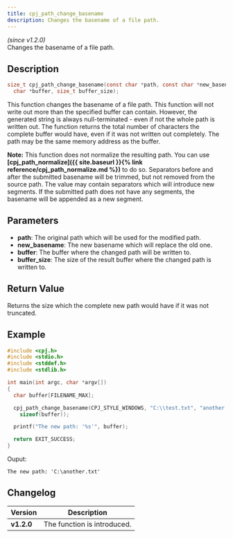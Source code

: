 ```yaml
---
title: cpj_path_change_basename
description: Changes the basename of a file path.
---
```


_(since v1.2.0)_  
Changes the basename of a file path.

## Description
```c
size_t cpj_path_change_basename(const char *path, const char *new_basename,
  char *buffer, size_t buffer_size);
```

This function changes the basename of a file path. This function will not
write out more than the specified buffer can contain. However, the generated
string is always null-terminated - even if not the whole path is written out.
The function returns the total number of characters the complete buffer would
have, even if it was not written out completely. The path may be the same
memory address as the buffer.

**Note:** This function does not normalize the resulting path. You can use 
**[cpj_path_normalize]({{ site.baseurl }}{% link reference/cpj_path_normalize.md %})**
to do so. Separators before and after the submitted basename will be trimmed, 
but not removed from the source path. The value may contain separators which 
will introduce new segments. If the submitted path does not have any segments, 
the basename will be appended as a new segment.

## Parameters
 * **path**: The original path which will be used for the modified path.
 * **new_basename**: The new basename which will replace the old one.
 * **buffer**: The buffer where the changed path will be written to.
 * **buffer_size**: The size of the result buffer where the changed path is written to.

## Return Value
Returns the size which the complete new path would have if it was not truncated.

## Example
```c
#include <cpj.h>
#include <stdio.h>
#include <stddef.h>
#include <stdlib.h>

int main(int argc, char *argv[])
{
  char buffer[FILENAME_MAX];

  cpj_path_change_basename(CPJ_STYLE_WINDOWS, "C:\\test.txt", "another.txt", buffer,
    sizeof(buffer));

  printf("The new path: '%s'", buffer);

  return EXIT_SUCCESS;
}
```

Ouput:
```
The new path: 'C:\another.txt'
```

## Changelog

| Version    | Description                                            |
|------------|--------------------------------------------------------|
| **v1.2.0** | The function is introduced.                            |